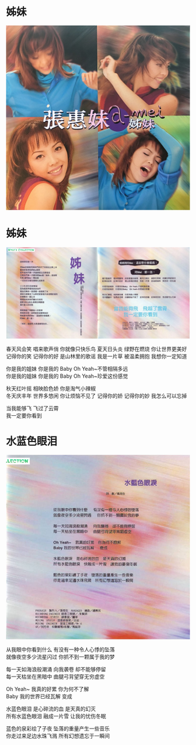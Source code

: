 # 姊妹

![封面](./cover.png)

# 姊妹

![姊妹](./zm.jpg)

春天风会笑 唱来歌声俏 你就像只快乐鸟 夏天日头炎 绿野在燃烧 你让世界更美好  
记得你的笑 记得你的好 是山林里的歌谣 我是一片草 被温柔拥抱 我想你一定知道

你是我的姐妹 你是我的 Baby Oh Yeah~不管相隔多远  
你是我的姐妹 你是我的 Baby Oh Yeah~珍爱这份感觉

秋天红叶摇 相映脸色娇 你是淘气小辣椒  
冬天庆丰年 世界多悠闲 你让烦恼不见了 记得你的娇 记得你的妙 我怎么可以忘掉

当我能够飞 飞过了云霄  
我一定要你看到

# 水蓝色眼泪

![水蓝色眼泪](./slsyl.jpg)

从我眼中你看到什么 有没有一种令人心悸的坠落  
就像夜空多少流星闪过 你抓不到一颗属于我的梦

每一天如海浪般潮涌 向我袭卷 却不能够停留  
每一天枯坐在黑暗中 曲腿弓背望穿无穷虚空

Oh Yeah~ 我真的好累 你为何不了解  
Baby 我的世界已经瓦解 变成

水蓝色眼泪 是心碎流的血 是天真的幻灭  
所有水蓝色眼泪 融成一片雪 让我的忧伤冬眠

蓝色的泉彩绘了子夜 坠落的重量产生一些音乐  
你走过来足边水珠飞溅 所有幻想遗忘于一瞬间
